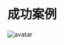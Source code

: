 # 成功案例
![avatar](http://raymes.oss-cn-shanghai.aliyuncs.com/AppOrder/J0D1XD28/企业微信截图_15881531934958_20200429174037301.png)